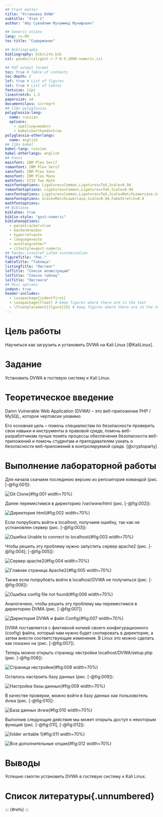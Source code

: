 ```yaml
---
## Front matter
title: "Установка DVWA"
subtitle: "Этап 2"
author: "Абу Сувейлим Мухаммед Мунифович"

## Generic otions
lang: ru-RU
toc-title: "Содержание"

## Bibliography
bibliography: bib/cite.bib
csl: pandoc/csl/gost-r-7-0-5-2008-numeric.csl

## Pdf output format
toc: true # Table of contents
toc-depth: 2
lof: true # List of figures
lot: true # List of tables
fontsize: 12pt
linestretch: 1.5
papersize: a4
documentclass: scrreprt
## I18n polyglossia
polyglossia-lang:
  name: russian
  options:
	- spelling=modern
	- babelshorthands=true
polyglossia-otherlangs:
  name: english
## I18n babel
babel-lang: russian
babel-otherlangs: english
## Fonts
mainfont: IBM Plex Serif
romanfont: IBM Plex Serif
sansfont: IBM Plex Sans
monofont: IBM Plex Mono
mathfont: STIX Two Math
mainfontoptions: Ligatures=Common,Ligatures=TeX,Scale=0.94
romanfontoptions: Ligatures=Common,Ligatures=TeX,Scale=0.94
sansfontoptions: Ligatures=Common,Ligatures=TeX,Scale=MatchLowercase,Scale=0.94
monofontoptions: Scale=MatchLowercase,Scale=0.94,FakeStretch=0.9
mathfontoptions:
## Biblatex
biblatex: true
biblio-style: "gost-numeric"
biblatexoptions:
  - parentracker=true
  - backend=biber
  - hyperref=auto
  - language=auto
  - autolang=other*
  - citestyle=gost-numeric
## Pandoc-crossref LaTeX customization
figureTitle: "Рис."
tableTitle: "Таблица"
listingTitle: "Листинг"
lofTitle: "Список иллюстраций"
lotTitle: "Список таблиц"
lolTitle: "Листинги"
## Misc options
indent: true
header-includes:
  - \usepackage{indentfirst}
  - \usepackage{float} # keep figures where there are in the text
  - \floatplacement{figure}{H} # keep figures where there are in the text
---
```


# Цель работы

Научиться как загрузить и установить DVWA на Kali Linux [@KaliLinux].


# Задание

Установить DVWA в гостевую систему к Kali Linux.

# Теоретическое введение

Damn Vulnerable Web Application (DVWA) – это веб-приложение PHP / MySQL, которое чертовски уязвимо.

Его основная цель – помочь специалистам по безопасности проверить свои навыки и инструменты в правовой среде, помочь веб-разработчикам лучше понять процессы обеспечения безопасности веб-приложений и помочь студентам и преподавателям узнать о безопасности веб-приложений в контролируемой среде.  [@cryptoparty]

# Выполнение лабораторной работы


Для начала скачаем последнюю версию из репозитория командой (рис. [-@fig:001]):

![Git Clone](image/screenshot-01.jpg){#fig:001 width=70%}
 
Далее переместимся в директорию /var/www/html (рис. [-@fig:002]):

![Директория html](image/screenshot-02.jpg){#fig:002 width=70%}

Если попрубовть войти в localhost, получаем ошибку, так как не устнановлен сервер (рис. [-@fig:003]):

![Ошибка Unable to connect to localhost](image/screenshot-03.jpg){#fig:003 width=70%}

Чтобы решить эту проблему нужно запустить сервер apache2 (рис. [-@fig:004]; [-@fig:005]):

![Сервер apache2](image/screenshot-04.jpg){#fig:004 width=70%}

![Главная страница Apache2](image/screenshot-05.jpg){#fig:005 width=70%}

Также если попрубовть войти в localhost/DVWA не получиться (рис. [-@fig:006]):

![Ошибка config file not found](image/screenshot-06.jpg){#fig:006 width=70%}


Аналогичено, чтобы решить эту проблему мы переместимся в директорию DVMA (рис. [-@fig:007])

![Директория DVWA и файл Config](image/screenshot-07.jpg){#fig:007 width=70%}

DVWA поставляется с фиктивной копией своего конфигурационного (config) файла, который нам нужно будет скопировать в директорие, а затем внести соответствующие изменения. В Linux это можно сделать как показно на  (рис. [-@fig:007]).

Теперь можно открыть страницу нвстройки localhost/DVWA/setup.php (рис. [-@fig:008]):

![Cтраница нвстройки](image/screenshot-10.jpg){#fig:008 width=70%}

Осталось настроить базу данных (рис. [-@fig:009]):

![Настройка базы данных](image/screenshot-16.jpg){#fig:009 width=70%}

В качестве проверки, можно войти в базу данных как пользовотель dvwa (рис. [-@fig:010]):

![База данных dvwa](image/screenshot-17.jpg){#fig:010 width=70%}

Выполнив следующие действия мы может открыть доступ к некоторым функций (рис. [-@fig:011], [-@fig:012]):

![folder writable 1](image/screenshot-22.jpg){#fig:011 width=70%}

![Все дополнительные опции](image/screenshot-23.jpg){#fig:012 width=70%}

# Выводы

Успешно смогли установить DVWA в гостевую систему к Kali Linux.

# Список литературы{.unnumbered}

::: {#refs}
:::
